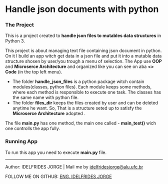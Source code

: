 # Handle json documents with python

### The Project
This is a project created to **handle json files to mutables data structures** in Python 3.

This project is about managing text file containing json document in python.
On it I build an app witch get data in a json file and  put it into a mutable data structure shosen by user/you trough a menu of selection. 
The App use **OOP** and **Microserce Architecture** and organized  like you can see on aba    **<> Code** (in the top left menu).
- The folder **handle_json_files** is a python package witch contain modules(classes, python files). Each module keeps some methods, where each method is responsible to execute one task. The classes  has the same name with python file.
- The folder **files_dir** keeps the files created by user and can be deleted anytime he want. 
So,  That is a structure seted up to satisfy the  **Microserce Architecture** adopted .

The file **main.py** has one method, the main one called - **main_test()** wich one controlls the app fully.

### Running App
To run this app you need to execute **main.py** file.



-------------

Author: IDELFRIDES JORGE | Mail me by idelfridesjorge@alu.ufc.br 

FOLLOW ME ON GITHUB: [ENG. IDELFRIDES JORGE](https://github.com/idelfrides)
